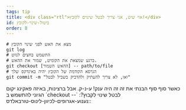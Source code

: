 ```yaml
---
tags: tip
title: <div class="rtl">אוי שיט, אני צריך לבטל שינוים לקובץ!</div>
id: ביטול-שינוי-לקובץ
order: 8
---
```


```git
# מצא את האש לפני שינוי הקובץ
git log
# התשמש בחצים לנווט
# ברגע שמצאת את הקומיט, שמור את ההאש.
git checkout [ההאש השמור] -- path/to/file
# הגרסא הקודמת של הקובץ יהיה באינדקס שלך
git commit -m "ואו, לא צריך להעתיק ולהדביק בשביל לבטל"
```
<div class="rtl">
כאשר סוף סוף הבנתי את זה זה היה ענק! ע-נ-ק.
אבל ברצינות, באיזה פאקינג יקום הגיוני להתשמש ב
`checkout --`
:לבטל שינוי לקבוץ? :נענוע-אגרופים-לכיוון-לינוס-טורבאלדס:
</div>